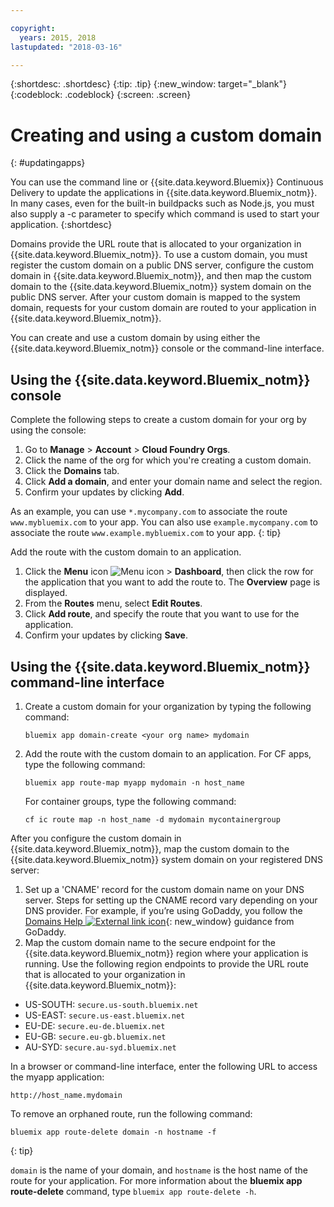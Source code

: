 ```yaml
---

copyright:
  years: 2015, 2018
lastupdated: "2018-03-16"

---
```


{:shortdesc: .shortdesc}
{:tip: .tip}
{:new_window: target="_blank"}
{:codeblock: .codeblock}
{:screen: .screen}

# Creating and using a custom domain
{: #updatingapps}

You can use the command line or {{site.data.keyword.Bluemix}} Continuous Delivery to update the applications in {{site.data.keyword.Bluemix_notm}}. In many cases, even for the built-in buildpacks such as Node.js, you must also supply a -c parameter to specify which command is used to start your application.
{:shortdesc}

Domains provide the URL route that is allocated to your organization in {{site.data.keyword.Bluemix_notm}}. To use a custom domain, you must register the custom domain on a public DNS server, configure the custom domain in {{site.data.keyword.Bluemix_notm}}, and then map the custom domain to the {{site.data.keyword.Bluemix_notm}} system domain on the public DNS server. After your custom domain is mapped to the system domain, requests for your custom domain are routed to your application in {{site.data.keyword.Bluemix_notm}}.

You can create and use a custom domain by using either the {{site.data.keyword.Bluemix_notm}} console or the command-line interface.

## Using the {{site.data.keyword.Bluemix_notm}} console

Complete the following steps to create a custom domain for your org by using the console:

1. Go to **Manage** &gt; **Account** &gt; **Cloud Foundry Orgs**.
2. Click the name of the org for which you're creating a custom domain.
3. Click the **Domains** tab.
4. Click **Add a domain**, and enter your domain name and select the region.
5. Confirm your updates by clicking **Add**.

As an example, you can use `*.mycompany.com` to associate the route `www.mybluemix.com` to your app. You can also use `example.mycompany.com` to associate the route `www.example.mybluemix.com` to your app.
{: tip}

Add the route with the custom domain to an application.

1. Click the **Menu** icon ![Menu icon](../icons/icon_hamburger.svg) &gt; **Dashboard**, then click the row for the application that you want to add the route to. The **Overview** page is displayed.
2. From the **Routes** menu, select **Edit Routes**.
3. Click **Add route**, and specify the route that you want to use for the application.
4. Confirm your updates by clicking **Save**.

## Using the {{site.data.keyword.Bluemix_notm}} command-line interface

1. Create a custom domain for your organization by typing the following command:

   ```
   bluemix app domain-create <your org name> mydomain
   ```

2. Add the route with the custom domain to an application. For CF apps, type the following command:

   ```
   bluemix app route-map myapp mydomain -n host_name

   ```

   For container groups, type the following command:

   ```
   cf ic route map -n host_name -d mydomain mycontainergroup

   ```

After you configure the custom domain in {{site.data.keyword.Bluemix_notm}}, map the custom domain to the {{site.data.keyword.Bluemix_notm}} system domain on your registered DNS server:

1. Set up a 'CNAME' record for the custom domain name on your DNS server. Steps for setting up the CNAME record vary depending on your DNS provider. For example, if you’re using GoDaddy, you follow the [Domains Help ![External link icon](../icons/launch-glyph.svg "External link icon")](https://www.godaddy.com/help/add-a-cname-record-19236){: new_window} guidance from GoDaddy.
2. Map the custom domain name to the secure endpoint for the {{site.data.keyword.Bluemix_notm}} region where your application is running. Use the following region endpoints to provide the URL route that is allocated to your organization in {{site.data.keyword.Bluemix_notm}}:

  * US-SOUTH: `secure.us-south.bluemix.net`
  * US-EAST: `secure.us-east.bluemix.net`
  * EU-DE: `secure.eu-de.bluemix.net`
  * EU-GB: `secure.eu-gb.bluemix.net`
  * AU-SYD: `secure.au-syd.bluemix.net`

In a browser or command-line interface, enter the following URL to access the myapp application:

```
http://host_name.mydomain

```

To remove an orphaned route, run the following command:

```
bluemix app route-delete domain -n hostname -f

```
{: tip}

`domain` is the name of your domain, and `hostname` is the host name of the route for your application. For more information about the **bluemix app route-delete** command, type `bluemix app route-delete -h`.

